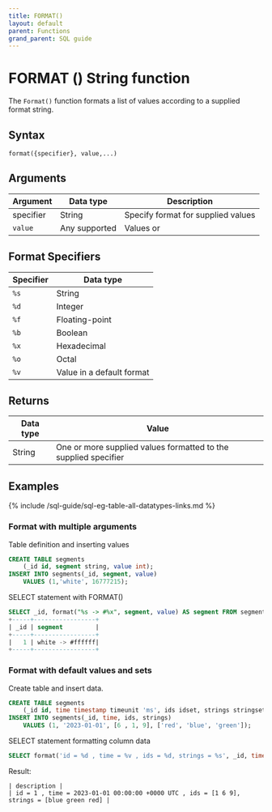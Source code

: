 ```yaml
---
title: FORMAT()
layout: default
parent: Functions
grand_parent: SQL guide
---
```


# FORMAT () String function

The `Format()` function formats a list of values according to a supplied format string.

## Syntax

```
format({specifier}, value,...)
```

## Arguments

| Argument | Data type |Description |
|---|---|---|
| specifier | String | Specify format for supplied values | [Format specifiers](#format-specifiers) |
| `value` | Any supported | Values or  | [Supported data types](/docs/sql-guide/data-types/data-types-home) |

## Format Specifiers

| Specifier | Data type |
|---|---|
| `%s` | String |
| `%d` | Integer |
| `%f` | Floating-point |
| `%b` | Boolean |
| `%x` | Hexadecimal |
| `%o` | Octal |
| `%v` | Value in a default format |

## Returns

| Data type | Value |
|---|---|
| String | One or more supplied values formatted to the supplied specifier |

## Examples

{% include /sql-guide/sql-eg-table-all-datatypes-links.md %}

### Format with multiple arguments

Table definition and inserting values
```sql
CREATE TABLE segments
    (_id id, segment string, value int);
INSERT INTO segments(_id, segment, value)
    VALUES (1,'white', 16777215);
```
SELECT statement with FORMAT()
```sql
SELECT _id, format("%s -> #%x", segment, value) AS segment FROM segments;
+-----+-----------------+
| _id | segment         |
+-----+-----------------+
|   1 | white -> #ffffff|
+-----+-----------------+
```

### Format with default values and sets

Create table and insert data.

```sql
CREATE TABLE segments
    (_id id, time timestamp timeunit 'ms', ids idset, strings stringset);
INSERT INTO segments(_id, time, ids, strings)
    VALUES (1, '2023-01-01', [6 , 1, 9], ['red', 'blue', 'green']);
```

SELECT statement formatting column data

```sql
SELECT format('id = %d , time = %v , ids = %d, strings = %s', _id, time, ids, strings) as description from segments;
```

Result:

```csv
| description |
| id = 1 , time = 2023-01-01 00:00:00 +0000 UTC , ids = [1 6 9], strings = [blue green red] |
```
